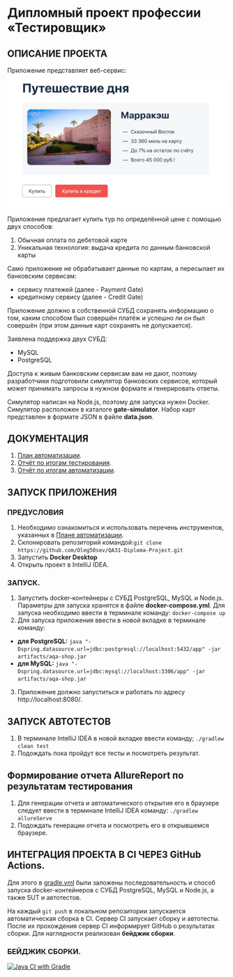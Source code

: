 # Дипломный проект профессии «Тестировщик»
## ОПИСАНИЕ ПРОЕКТА
Приложение представляет веб-сервис:
![img.png](documents/picture/img.png)

Приложение предлагает купить тур по определённой цене с помощью двух способов:

1. Обычная оплата по дебетовой карте
2. Уникальная технология: выдача кредита по данным банковской карты

Само приложение не обрабатывает данные по картам, а пересылает их банковским сервисам:

* сервису платежей (далее - Payment Gate)
* кредитному сервису (далее - Credit Gate)

Приложение должно в собственной СУБД сохранять информацию о том, каким способом был совершён платёж и успешно ли он был совершён (при этом данные карт сохранять не допускается).

Заявлена поддержка двух СУБД:

* MySQL
* PostgreSQL

Доступа к живым банковским сервисам вам не дают, поэтому разработчики подготовили симулятор банковских сервисов, который может принимать запросы в нужном формате и генерировать ответы.

Симулятор написан на Node.js, поэтому для запуска нужен Docker. Симулятор расположен в каталоге **gate-simulator**. Набор карт представлен в формате JSON в файле **data.json**.
## ДОКУМЕНТАЦИЯ
1. [План автоматизации](https://github.com/Oleg50sev/QA31-Diploma-Project/blob/96854c9715f6bd99156d5f677d26d986cb8438a7/documents/Plan.md).
2. [Отчёт по итогам тестирования](https://github.com/Oleg50sev/QA31-Diploma-Project/blob/master/documents/Report.md).
3. [Отчёт по итогам автоматизации](https://github.com/Oleg50sev/QA31-Diploma-Project/blob/master/documents/Summary.md).

## ЗАПУСК ПРИЛОЖЕНИЯ
### ПРЕДУСЛОВИЯ
1. Необходимо ознакомиться и использовать перечень инструментов, указанных в [Плане автоматизации](https://github.com/Oleg50sev/QA31-Diploma-Project/blob/master/documents/Plan.md#%D0%BF%D0%B5%D1%80%D0%B5%D1%87%D0%B5%D0%BD%D1%8C-%D0%B8%D1%81%D0%BF%D0%BE%D0%BB%D1%8C%D0%B7%D1%83%D0%B5%D0%BC%D1%8B%D1%85-%D0%B8%D0%BD%D1%81%D1%82%D1%80%D1%83%D0%BC%D0%B5%D0%BD%D1%82%D0%BE%D0%B2-%D1%81-%D0%BE%D0%B1%D0%BE%D1%81%D0%BD%D0%BE%D0%B2%D0%B0%D0%BD%D0%B8%D0%B5%D0%BC-%D0%B2%D1%8B%D0%B1%D0%BE%D1%80%D0%B0).
2. Склонировать репозиторий командой:`git clone https://github.com/Oleg50sev/QA31-Diploma-Project.git`
3. Запустить **Docker Desktop**
4. Открыть проект в IntelliJ IDEA.

### ЗАПУСК.
1. Запустить docker-контейнеры с СУБД PostgreSQL, MySQL и Node.js. Параметры для запуска хранятся в файле **docker-compose.yml**. Для запуска необходимо ввести в терминале команду:
`docker-compose up`
2. Для запуска приложения ввести в новой вкладке в терминале команду:
* **для PostgreSQL:**  `java "-Dspring.datasource.url=jdbc:postgresql://localhost:5432/app" -jar artifacts/aqa-shop.jar`
* **для MySQL:**       `java "-Dspring.datasource.url=jdbc:mysql://localhost:3306/app" -jar artifacts/aqa-shop.jar`

3. Приложение должно запуститься и работать по адресу http://localhost:8080/.

## ЗАПУСК АВТОТЕСТОВ
1. В терминале IntelliJ IDEA в новой вкладке ввести команду;
`./gradlew clean test`
2. Подождать пока пройдут все тесты и посмотреть результат.

## Формирование отчета AllureReport по результатам тестирования
1. Для генерации отчета и автоматического открытия его в браузере следует ввести в терминале IntelliJ IDEA команду:
`./gradlew allureServe`
2. Подождать генерации отчета и посмотреть его в открывшемся браузере.

## ИНТЕГРАЦИЯ ПРОЕКТА В CI ЧЕРЕЗ GitHub Actions.
Для этого в [gradle.yml](https://github.com/Oleg50sev/QA31-Diploma-Project/blob/master/.github/workflows/gradle.yml) были заложены последовательность и способ запуска docker-контейнеров с СУБД PostgreSQL, MySQL и Node.js, а также SUT и автотестов.

На каждый `git push` в локальном репозитории запускается автоматическая сборка в CI. Сервер CI запускает сборку и автотесты. После их прохождения сервер CI информирует GitHub о результатах сборки. Для наглядности реализован **бейджик сборки**.

### БЕЙДЖИК СБОРКИ.

[![Java CI with Gradle](https://github.com/Oleg50sev/QA31-Diploma-Project/actions/workflows/gradle.yml/badge.svg)](https://github.com/Oleg50sev/QA31-Diploma-Project/actions/workflows/gradle.yml)



